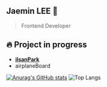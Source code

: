 ## Jaemin LEE 👋

> Frontend Developer


## 🔥 Project in progress

   * [**ilsanPark**](https://github.com/jm4293/ilsanPark)
   * airplaneBoard




[![Anurag's GitHub stats](https://github-readme-stats.vercel.app/api?username=jm4293)](https://github.com/jm4293/github-readme-stats) 
![Top Langs](https://github-readme-stats.vercel.app/api/top-langs/?username=jm4293&layout=compact)


<!--
**jm4293/jm4293** is a ✨ _special_ ✨ repository because its `README.md` (this file) appears on your GitHub profile.

Here are some ideas to get you started:

- 🔭 I’m currently working on ...
- 🌱 I’m currently learning ...
- 👯 I’m looking to collaborate on ...
- 🤔 I’m looking for help with ...
- 💬 Ask me about ...
- 📫 How to reach me: ...
- 😄 Pronouns: ...
- ⚡ Fun fact: ...
-->
